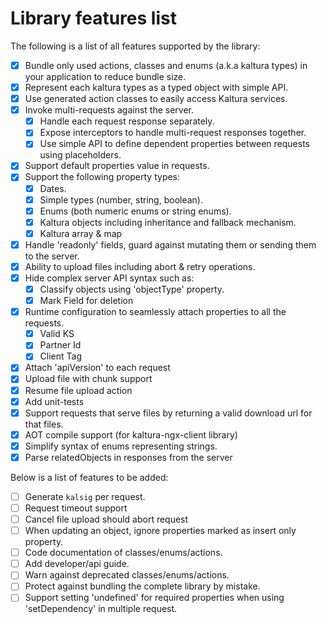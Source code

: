 # Library features list
The following is a list of all features supported by the library:

- [x] Bundle only used actions, classes and enums (a.k.a kaltura types) in your application to reduce bundle size.
- [x] Represent each kaltura types as a typed object with simple API.
- [x] Use generated action classes to easily access Kaltura services.
- [x] Invoke multi-requests against the server.
  - [x] Handle each request response separately.
  - [x] Expose interceptors to handle multi-request responses together.
  - [x] Use simple API to define dependent properties between requests using placeholders.
- [x] Support default properties value in requests.
- [x] Support the following property types:
   - [x] Dates.
   - [x] Simple types (number, string, boolean).
   - [x] Enums (both numeric enums or string enums).
   - [x] Kaltura objects including inheritance and fallback mechanism.
   - [x] Kaltura array & map
- [x] Handle 'readonly' fields, guard against mutating them or sending them to the server.
- [x] Ability to upload files including abort & retry operations.
- [x] Hide complex server API syntax such as:
   - [x] Classify objects using 'objectType' property.
   - [x] Mark Field for deletion
- [x] Runtime configuration to seamlessly attach properties to all the requests.
   - [x] Valid KS
   - [x] Partner Id
   - [x] Client Tag
- [x] Attach 'apiVersion' to each request
- [x] Upload file with chunk support
- [x] Resume file upload action
- [x] Add unit-tests
- [x] Support requests that serve files by returning a valid download url for that files.
- [x] AOT compile support (for kaltura-ngx-client library)
- [x] Simplify syntax of enums representing strings.
- [x] Parse relatedObjects in responses from the server

 Below is a list of features to be added:
- [ ] Generate `kalsig` per request.
- [ ] Request timeout support
- [ ] Cancel file upload should abort request
- [ ] When updating an object, ignore properties marked as insert only property.
- [ ] Code documentation of classes/enums/actions.
- [ ] Add developer/api guide.
- [ ] Warn against deprecated classes/enums/actions.
- [ ] Protect against bundling the complete library by mistake.
- [ ] Support setting 'undefined' for required properties when using 'setDependency' in multiple request.
